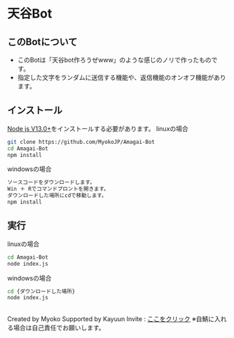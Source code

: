 # 天谷Bot
## このBotについて
- このBotは「天谷bot作ろうぜwww」のような感じのノリで作ったものです。
- 指定した文字をランダムに送信する機能や、返信機能のオンオフ機能があります。

## インストール
[Node js V13.0+](https://nodejs.org/)をインストールする必要があります。
linuxの場合
``````bash
git clone https://github.com/MyokoJP/Amagai-Bot
cd Amagai-Bot
npm install
``````
windowsの場合
``````bash
ソースコードをダウンロードします。
Win ＋ Rでコマンドプロントを開きます。
ダウンロードした場所にcdで移動します。
npm install
``````

## 実行
linuxの場合
``````bash
cd Amagai-Bot
node index.js
``````
windowsの場合
``````bash
cd {ダウンロードした場所}
node index.js
``````
##
Created by Myoko
Supported by Kayuun
Invite : [ここをクリック](https://discord.com/api/oauth2/authorize?client_id=958311947374309376&permissions=8&scope=bot)
※自鯖に入れる場合は自己責任でお願いします。
